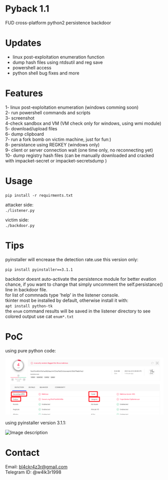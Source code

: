 # Pyback 1.1  
FUD cross-platform python2 persistence backdoor  

# Updates  
* linux post-exploitation enumeration function 
* dump hash files using ntdsutil and reg save
* powershell access 
* python shell bug fixes and more 

# Features  
1- linux post-exploitation enumeration (windows comming soon)  
2- run powershell commands and scripts  
3- screenshot  
4-check sandbox and VM (VM check only for windows, using wmi module)  
5- download/upload files  
6- dump clipboard  
7- run a fork bomb on victim machine, just for fun:)  
8- persistance using REGKEY (windows only)  
9- client or server connection wait (one time only, no reconnecting yet)  
10- dump registry hash files (can be manually downloaded and cracked with impacket-secret or impacket-secretsdump )  

# Usage
`pip install -r requirments.txt`  

attacker side:  
`./listener.py`

victim side:  
`./backdoor.py`  

# Tips
pyinstaller will encrease the detection rate.use this version only:   

`pip install pyinstaller==3.1.1`  

backdoor doesnt auto-activate the persistence module for better evation chance, if you want to change that simply uncomment
the self.persistance() line in backdoor file.  
for list of commnads type 'help' in the listener console.   
tkinter most be installed by default, otherwise install it with:  
`apt install python-tk`  
the `enum` command results will be saved in the listener directory to see colored output use cat `enum*.txt`  

# PoC  
  using pure python code:  
   
![Image description](https://github.com/7h3w4lk3r/pyback/blob/master/poc.png)  
  
  using pyinstaller version 3.1.1:  

![Image description](https://github.com/7h3w4lk3r/pyback/blob/master/image.png) 

  
# Contact  
Email: bl4ckr4z3r@gmail.com  
Telegram ID: @w4lk3r1998

